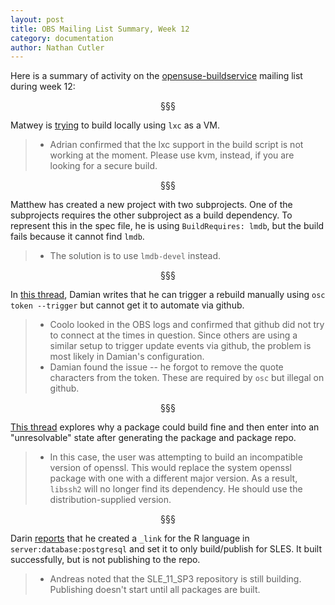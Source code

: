 ```yaml
---
layout: post
title: OBS Mailing List Summary, Week 12
category: documentation
author: Nathan Cutler
---
```


Here is a summary of activity on the
[opensuse-buildservice](http://lists.opensuse.org/opensuse-buildservice/)
mailing list during week 12:

<p align="center">§§§</p>

Matwey is <a
href="http://lists.opensuse.org/opensuse-buildservice/2014-03/msg00088.html">trying</a>
to build locally using `lxc` as a VM.
> * Adrian confirmed that the lxc support in the build script is not
> working at the moment. Please use kvm, instead, if you are looking for a
> secure build.

<p align="center">§§§</p>

Matthew has created a new project with two subprojects. One of the
subprojects requires the other subproject as a build dependency. To
represent this in the spec file, he is using `BuildRequires: lmdb`, but the
build fails because it cannot find `lmdb`.
> * The solution is to use `lmdb-devel` instead.

<p align="center">§§§</p>

In <a
href="http://lists.opensuse.org/opensuse-buildservice/2014-03/msg00101.html">this
thread</a>, Damian writes that he can trigger a rebuild manually using `osc
token --trigger` but cannot get it to automate via github.
> * Coolo looked in the OBS logs and confirmed that github did not try to
> connect at the times in question. Since others are using a similar setup
> to trigger update events via github, the problem is most likely in
> Damian's configuration.
> * Damian found the issue -- he forgot to remove the quote characters from
> the token. These are required by `osc` but illegal on github.

<p align="center">§§§</p>

<a
href="http://lists.opensuse.org/opensuse-buildservice/2014-03/msg00110.html">This
thread</a> explores why a package could build fine and then enter into an "unresolvable" state after generating the package and package repo.
> * In this case, the user was attempting to build an incompatible version
> of openssl. This would replace the system openssl package with one with a
> different major version. As a result, `libssh2` will no longer find its
> dependency. He should use the distribution-supplied version.

<p align="center">§§§</p>

Darin <a
href="http://lists.opensuse.org/opensuse-buildservice/2014-03/msg00117.html">reports</a>
that he created a `_link` for the R language in 
`server:database:postgresql` and set it to only build/publish for SLES. It built
successfully, but is not publishing to the repo.
> * Andreas noted that the SLE_11_SP3 repository is still building.
> Publishing doesn't start until all packages are built.

